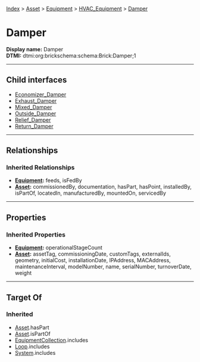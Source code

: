 [Index](../../../../Index.md) > [Asset](../../../Asset.md) > [Equipment](../../Equipment.md) > [HVAC_Equipment](../HVAC_Equipment.md) > [Damper](#)
# Damper

**Display name:** Damper<br />
**DTMI:** dtmi:org:brickschema:schema:Brick:Damper;1

---

## Child interfaces
* [Economizer_Damper](Economizer_Damper.md)
* [Exhaust_Damper](Exhaust_Damper.md)
* [Mixed_Damper](Mixed_Damper.md)
* [Outside_Damper](Outside_Damper.md)
* [Relief_Damper](Relief_Damper.md)
* [Return_Damper](Return_Damper.md)

---

## Relationships

### Inherited Relationships
* **[Equipment](../../Equipment.md):** feeds, isFedBy
* **[Asset](../../../Asset.md):** commissionedBy, documentation, hasPart, hasPoint, installedBy, isPartOf, locatedIn, manufacturedBy, mountedOn, servicedBy

---

## Properties

### Inherited Properties
* **[Equipment](../../Equipment.md):** operationalStageCount
* **[Asset](../../../Asset.md):** assetTag, commissioningDate, customTags, externalIds, geometry, initialCost, installationDate, IPAddress, MACAddress, maintenanceInterval, modelNumber, name, serialNumber, turnoverDate, weight

---

## Target Of
### Inherited
* [Asset](../../../Asset.md).hasPart
* [Asset](../../../Asset.md).isPartOf
* [EquipmentCollection](../../../../Collection/EquipmentCollection.md).includes
* [Loop](../../../../Collection/Loop/Loop.md).includes
* [System](../../../../Collection/System/System.md).includes
